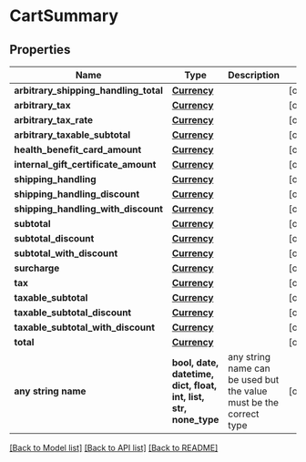 # CartSummary


## Properties
Name | Type | Description | Notes
------------ | ------------- | ------------- | -------------
**arbitrary_shipping_handling_total** | [**Currency**](Currency.md) |  | [optional] 
**arbitrary_tax** | [**Currency**](Currency.md) |  | [optional] 
**arbitrary_tax_rate** | [**Currency**](Currency.md) |  | [optional] 
**arbitrary_taxable_subtotal** | [**Currency**](Currency.md) |  | [optional] 
**health_benefit_card_amount** | [**Currency**](Currency.md) |  | [optional] 
**internal_gift_certificate_amount** | [**Currency**](Currency.md) |  | [optional] 
**shipping_handling** | [**Currency**](Currency.md) |  | [optional] 
**shipping_handling_discount** | [**Currency**](Currency.md) |  | [optional] 
**shipping_handling_with_discount** | [**Currency**](Currency.md) |  | [optional] 
**subtotal** | [**Currency**](Currency.md) |  | [optional] 
**subtotal_discount** | [**Currency**](Currency.md) |  | [optional] 
**subtotal_with_discount** | [**Currency**](Currency.md) |  | [optional] 
**surcharge** | [**Currency**](Currency.md) |  | [optional] 
**tax** | [**Currency**](Currency.md) |  | [optional] 
**taxable_subtotal** | [**Currency**](Currency.md) |  | [optional] 
**taxable_subtotal_discount** | [**Currency**](Currency.md) |  | [optional] 
**taxable_subtotal_with_discount** | [**Currency**](Currency.md) |  | [optional] 
**total** | [**Currency**](Currency.md) |  | [optional] 
**any string name** | **bool, date, datetime, dict, float, int, list, str, none_type** | any string name can be used but the value must be the correct type | [optional]

[[Back to Model list]](../README.md#documentation-for-models) [[Back to API list]](../README.md#documentation-for-api-endpoints) [[Back to README]](../README.md)


